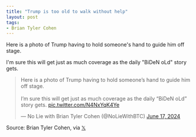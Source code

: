 ```yaml
---
title: "Trump is too old to walk without help"
layout: post
tags:
- Brian Tyler Cohen
---
```


Here is a photo of Trump having to hold someone's hand to guide him off stage.

I'm sure this will get just as much coverage as the daily "BiDeN oLd" story gets.

<blockquote class="twitter-tweet"><p lang="en" dir="ltr">Here is a photo of Trump having to hold someone’s hand to guide him off stage.<br /><br />I’m sure this will get just as much coverage as the daily “BiDeN oLd” story gets. <a href="https://t.co/N4NxYqK4Ye">pic.twitter.com/N4NxYqK4Ye</a></p>&mdash; No Lie with Brian Tyler Cohen (@NoLieWithBTC) <a href="https://twitter.com/NoLieWithBTC/status/1802845460702298338?ref_src=twsrc%5Etfw">June 17, 2024</a></blockquote> <script async src="https://platform.twitter.com/widgets.js" charset="utf-8"></script>

Source: Brian Tyler Cohen, via [𝕏](https://x.com)
